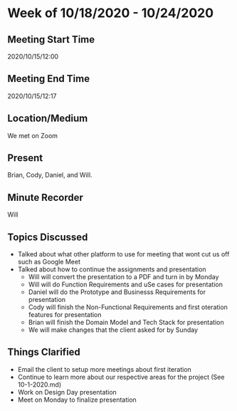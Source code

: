 # Week of 10/18/2020 - 10/24/2020

## Meeting Start Time

2020/10/15/12:00

## Meeting End Time

2020/10/15/12:17

## Location/Medium

We met on Zoom

## Present

Brian, Cody, Daniel, and Will.

## Minute Recorder

Will

## Topics Discussed

- Talked about what other platform to use for meeting that wont cut us off such as Google Meet
- Talked about how to continue the assignments and presentation
  - Will will convert the presentation to a PDF and turn in by Monday
  - Will will do Function Requirements and uSe cases for presentation
  - Daniel will do the Prototype and Businesss Requirements for presentation
  - Cody will finish the Non-Functional Requirements and first oteration features for presentation
  - Brian will finish the Domain Model and Tech Stack for presentation
  - We will make changes that the client asked for by Sunday

## Things Clarified

- Email the client to setup more meetings about first iteration
- Continue to learn more about our respective areas for the project (See 10-1-2020.md)
- Work on Design Day presentation
- Meet on Monday to finalize presentation
